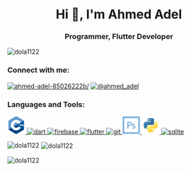 <h1 align="center">Hi 👋, I'm Ahmed Adel</h1>
<h3 align="center">Programmer, Flutter Developer</h3>

<p align="left"> <img src="https://komarev.com/ghpvc/?username=dola1122&label=Profile%20views&color=0e75b6&style=flat" alt="dola1122" /> </p>

<h3 align="left">Connect with me:</h3>
<p align="left">
<a href="https://linkedin.com/in/ahmed-adel-85026222b/" target="blank"><img align="center" src="https://raw.githubusercontent.com/rahuldkjain/github-profile-readme-generator/master/src/images/icons/Social/linked-in-alt.svg" alt="ahmed-adel-85026222b/" height="30" width="40" /></a>
<a href="https://www.youtube.com/c/@ahmed_adel" target="blank"><img align="center" src="https://raw.githubusercontent.com/rahuldkjain/github-profile-readme-generator/master/src/images/icons/Social/youtube.svg" alt="@ahmed_adel" height="30" width="40" /></a>
</p>

<h3 align="left">Languages and Tools:</h3>
<p align="left"> <a href="https://www.w3schools.com/cpp/" target="_blank" rel="noreferrer"> <img src="https://raw.githubusercontent.com/devicons/devicon/master/icons/cplusplus/cplusplus-original.svg" alt="cplusplus" width="40" height="40"/> </a> <a href="https://dart.dev" target="_blank" rel="noreferrer"> <img src="https://www.vectorlogo.zone/logos/dartlang/dartlang-icon.svg" alt="dart" width="40" height="40"/> </a> <a href="https://firebase.google.com/" target="_blank" rel="noreferrer"> <img src="https://www.vectorlogo.zone/logos/firebase/firebase-icon.svg" alt="firebase" width="40" height="40"/> </a> <a href="https://flutter.dev" target="_blank" rel="noreferrer"> <img src="https://www.vectorlogo.zone/logos/flutterio/flutterio-icon.svg" alt="flutter" width="40" height="40"/> </a> <a href="https://git-scm.com/" target="_blank" rel="noreferrer"> <img src="https://www.vectorlogo.zone/logos/git-scm/git-scm-icon.svg" alt="git" width="40" height="40"/> </a> <a href="https://www.photoshop.com/en" target="_blank" rel="noreferrer"> <img src="https://raw.githubusercontent.com/devicons/devicon/master/icons/photoshop/photoshop-line.svg" alt="photoshop" width="40" height="40"/> </a> <a href="https://www.python.org" target="_blank" rel="noreferrer"> <img src="https://raw.githubusercontent.com/devicons/devicon/master/icons/python/python-original.svg" alt="python" width="40" height="40"/> </a> <a href="https://www.sqlite.org/" target="_blank" rel="noreferrer"> <img src="https://www.vectorlogo.zone/logos/sqlite/sqlite-icon.svg" alt="sqlite" width="40" height="40"/> </a> </p>

<p><img align="left" src="https://github-readme-stats.vercel.app/api/top-langs?username=dola1122&show_icons=true&locale=en&layout=compact" alt="dola1122" /></p>

<p>&nbsp;<img align="center" src="https://github-readme-stats.vercel.app/api?username=dola1122&show_icons=true&locale=en" alt="dola1122" /></p>

<p><img align="center" src="https://github-readme-streak-stats.herokuapp.com/?user=dola1122&" alt="dola1122" /></p>
